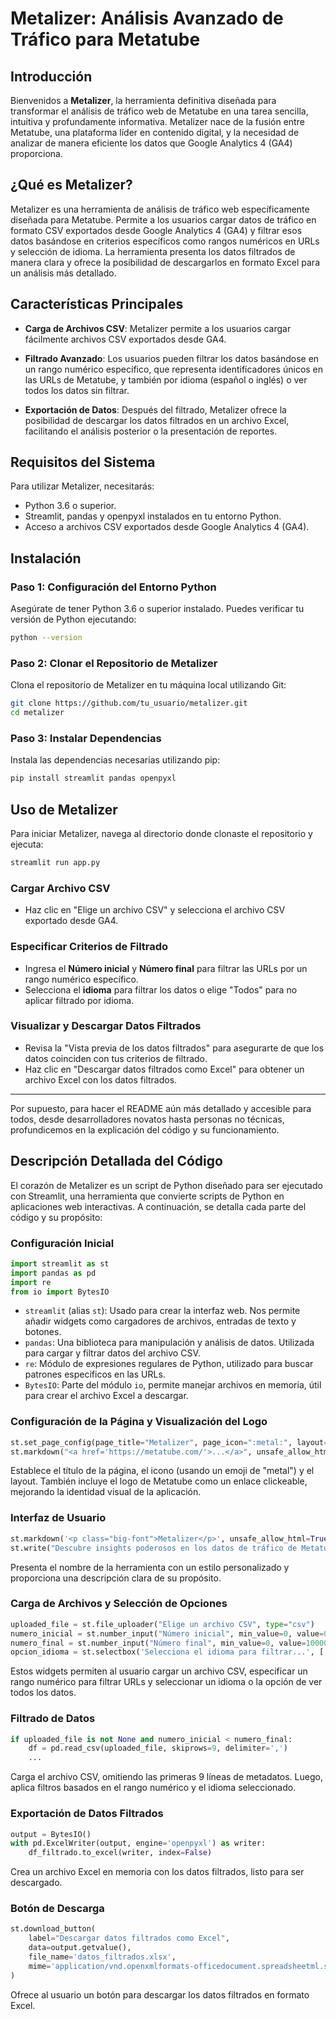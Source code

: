 # Metalizer: Análisis Avanzado de Tráfico para Metatube

## Introducción

Bienvenidos a **Metalizer**, la herramienta definitiva diseñada para transformar el análisis de tráfico web de Metatube en una tarea sencilla, intuitiva y profundamente informativa. Metalizer nace de la fusión entre Metatube, una plataforma líder en contenido digital, y la necesidad de analizar de manera eficiente los datos que Google Analytics 4 (GA4) proporciona.

## ¿Qué es Metalizer?

Metalizer es una herramienta de análisis de tráfico web específicamente diseñada para Metatube. Permite a los usuarios cargar datos de tráfico en formato CSV exportados desde Google Analytics 4 (GA4) y filtrar esos datos basándose en criterios específicos como rangos numéricos en URLs y selección de idioma. La herramienta presenta los datos filtrados de manera clara y ofrece la posibilidad de descargarlos en formato Excel para un análisis más detallado.

## Características Principales

- **Carga de Archivos CSV**: Metalizer permite a los usuarios cargar fácilmente archivos CSV exportados desde GA4.
  
- **Filtrado Avanzado**: Los usuarios pueden filtrar los datos basándose en un rango numérico específico, que representa identificadores únicos en las URLs de Metatube, y también por idioma (español o inglés) o ver todos los datos sin filtrar.
  
- **Exportación de Datos**: Después del filtrado, Metalizer ofrece la posibilidad de descargar los datos filtrados en un archivo Excel, facilitando el análisis posterior o la presentación de reportes.

## Requisitos del Sistema

Para utilizar Metalizer, necesitarás:

- Python 3.6 o superior.
- Streamlit, pandas y openpyxl instalados en tu entorno Python.
- Acceso a archivos CSV exportados desde Google Analytics 4 (GA4).

## Instalación

### Paso 1: Configuración del Entorno Python

Asegúrate de tener Python 3.6 o superior instalado. Puedes verificar tu versión de Python ejecutando:

```sh
python --version
```

### Paso 2: Clonar el Repositorio de Metalizer

Clona el repositorio de Metalizer en tu máquina local utilizando Git:

```sh
git clone https://github.com/tu_usuario/metalizer.git
cd metalizer
```

### Paso 3: Instalar Dependencias

Instala las dependencias necesarias utilizando pip:

```sh
pip install streamlit pandas openpyxl
```

## Uso de Metalizer

Para iniciar Metalizer, navega al directorio donde clonaste el repositorio y ejecuta:

```sh
streamlit run app.py
```

### Cargar Archivo CSV

- Haz clic en "Elige un archivo CSV" y selecciona el archivo CSV exportado desde GA4.

### Especificar Criterios de Filtrado

- Ingresa el **Número inicial** y **Número final** para filtrar las URLs por un rango numérico específico.
- Selecciona el **idioma** para filtrar los datos o elige "Todos" para no aplicar filtrado por idioma.

### Visualizar y Descargar Datos Filtrados

- Revisa la "Vista previa de los datos filtrados" para asegurarte de que los datos coinciden con tus criterios de filtrado.
- Haz clic en "Descargar datos filtrados como Excel" para obtener un archivo Excel con los datos filtrados.

---

Por supuesto, para hacer el README aún más detallado y accesible para todos, desde desarrolladores novatos hasta personas no técnicas, profundicemos en la explicación del código y su funcionamiento. 

## Descripción Detallada del Código

El corazón de Metalizer es un script de Python diseñado para ser ejecutado con Streamlit, una herramienta que convierte scripts de Python en aplicaciones web interactivas. A continuación, se detalla cada parte del código y su propósito:

### Configuración Inicial

```python
import streamlit as st
import pandas as pd
import re
from io import BytesIO
```

- `streamlit` (alias `st`): Usado para crear la interfaz web. Nos permite añadir widgets como cargadores de archivos, entradas de texto y botones.
- `pandas`: Una biblioteca para manipulación y análisis de datos. Utilizada para cargar y filtrar datos del archivo CSV.
- `re`: Módulo de expresiones regulares de Python, utilizado para buscar patrones específicos en las URLs.
- `BytesIO`: Parte del módulo `io`, permite manejar archivos en memoria, útil para crear el archivo Excel a descargar.

### Configuración de la Página y Visualización del Logo

```python
st.set_page_config(page_title="Metalizer", page_icon=":metal:", layout="wide")
st.markdown("<a href='https://metatube.com/'>...</a>", unsafe_allow_html=True)
```

Establece el título de la página, el icono (usando un emoji de "metal") y el layout. También incluye el logo de Metatube como un enlace clickeable, mejorando la identidad visual de la aplicación.

### Interfaz de Usuario

```python
st.markdown('<p class="big-font">Metalizer</p>', unsafe_allow_html=True)
st.write("Descubre insights poderosos en los datos de tráfico de Metatube con Metalizer, tu analizador de GA4.")
```

Presenta el nombre de la herramienta con un estilo personalizado y proporciona una descripción clara de su propósito.

### Carga de Archivos y Selección de Opciones

```python
uploaded_file = st.file_uploader("Elige un archivo CSV", type="csv")
numero_inicial = st.number_input("Número inicial", min_value=0, value=0, step=1, format="%d")
numero_final = st.number_input("Número final", min_value=0, value=1000000, step=1, format="%d")
opcion_idioma = st.selectbox('Selecciona el idioma para filtrar...', ['Todos', '/es/', '/en/'])
```

Estos widgets permiten al usuario cargar un archivo CSV, especificar un rango numérico para filtrar URLs y seleccionar un idioma o la opción de ver todos los datos.

### Filtrado de Datos

```python
if uploaded_file is not None and numero_inicial < numero_final:
    df = pd.read_csv(uploaded_file, skiprows=9, delimiter=',')
    ...
```

Carga el archivo CSV, omitiendo las primeras 9 líneas de metadatos. Luego, aplica filtros basados en el rango numérico y el idioma seleccionado.

### Exportación de Datos Filtrados

```python
output = BytesIO()
with pd.ExcelWriter(output, engine='openpyxl') as writer:
    df_filtrado.to_excel(writer, index=False)
```

Crea un archivo Excel en memoria con los datos filtrados, listo para ser descargado.

### Botón de Descarga

```python
st.download_button(
    label="Descargar datos filtrados como Excel",
    data=output.getvalue(),
    file_name='datos_filtrados.xlsx',
    mime='application/vnd.openxmlformats-officedocument.spreadsheetml.sheet'
)
```

Ofrece al usuario un botón para descargar los datos filtrados en formato Excel.
